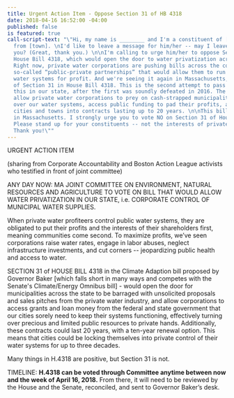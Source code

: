 ```yaml
---
title: Urgent Action Item - Oppose Section 31 of HB 4318
date: 2018-04-16 16:52:00 -04:00
published: false
is featured: true
call-script-text: "\"Hi, my name is ________ and I'm a constituent of [Representative/Senator]______'s
  from [town]. \nI'd like to leave a message for him/her -- may I leave that with
  you? (Great, thank you.) \n\nI'm calling to urge him/her to oppose Section 31 of
  House Bill 4318, which would open the door to water privatization across our state.
  Right now, private water corporations are pushing bills across the country to facilitate
  so-called “public-private partnerships” that would allow them to run our public
  water systems for profit. And we're seeing it again in Massachusetts, in the form
  of Section 31 in House Bill 4318. This is the second attempt to pass a bill like
  this in our state, after the first was soundly defeated in 2016. The bill would
  allow private water corporations to prey on cash-strapped municipalities to take
  over our water systems, access public funding to pad their profits, and lock our
  cities and towns into contracts lasting up to 20 years. \n\nThis bill is unacceptable
  in Massachusetts. I strongly urge you to vote NO on Section 31 of House Bill 4318.
  Please stand up for your constituents -- not the interests of private water corporations.
  Thank you!\""
---
```


URGENT ACTION ITEM

\(sharing from Corporate Accountability and Boston Action League activists who testified in front of joint committee)

ANY DAY NOW: MA JOINT COMMITTEE ON ENVIRONMENT, NATURAL RESOURCES AND AGRICULTURE TO VOTE ON BILL THAT WOULD ALLOW WATER PRIVATIZATION IN OUR STATE, i.e. CORPORATE CONTROL OF MUNICIPAL WATER SUPPLIES.

When private water profiteers control public water systems, they are obligated to put their profits and the interests of their shareholders first, meaning communities come second. To maximize profits, we’ve seen corporations raise water rates, engage in labor abuses, neglect infrastructure investments, and cut corners -- jeopardizing public health and access to water.


SECTION 31 of HOUSE BILL 4318 in the Climate Adaption bill proposed by Governor Baker \[which falls short in many ways and competes with the Senate's Climate/Energy Omnibus bill\] - would open the door for municipalities across the state to be barraged with unsolicited proposals and sales pitches from the private water industry, and allow corporations to access grants and loan money from the federal and state government that our cities sorely need to keep their systems functioning, effectively turning over precious and limited public resources to private hands. Additionally, these contracts could last 20 years, with a ten-year renewal option. This means that cities could be locking themselves into private control of their water systems for up to three decades.

Many things in H.4318 are positive, but Section 31 is not.

TIMELINE: **H.4318 can be voted through Committee anytime between now and the week of April 16, 2018.** From there, it will need to be reviewed by the House and the Senate, reconciled, and sent to Governor Baker’s desk.